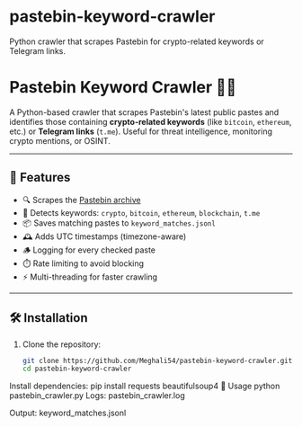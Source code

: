 # pastebin-keyword-crawler
Python crawler that scrapes Pastebin for crypto-related keywords or Telegram links.
# Pastebin Keyword Crawler 🕵️‍♀️

A Python-based crawler that scrapes Pastebin's latest public pastes and identifies those containing **crypto-related keywords** (like `bitcoin`, `ethereum`, etc.) or **Telegram links** (`t.me`). Useful for threat intelligence, monitoring crypto mentions, or OSINT.

---

## 🚀 Features

- 🔍 Scrapes the [Pastebin archive](https://pastebin.com/archive)
- 🧠 Detects keywords: `crypto`, `bitcoin`, `ethereum`, `blockchain`, `t.me`
- 📦 Saves matching pastes to `keyword_matches.jsonl`
- 🕰️ Adds UTC timestamps (timezone-aware)
- 🪵 Logging for every checked paste
- ⏱️ Rate limiting to avoid blocking
- ⚡ Multi-threading for faster crawling

---

## 🛠️ Installation

1. Clone the repository:
   ```bash
   git clone https://github.com/Meghali54/pastebin-keyword-crawler.git
   cd pastebin-keyword-crawler
Install dependencies:
   pip install requests beautifulsoup4
📁 Usage
python pastebin_crawler.py
Logs: pastebin_crawler.log

Output: keyword_matches.jsonl


